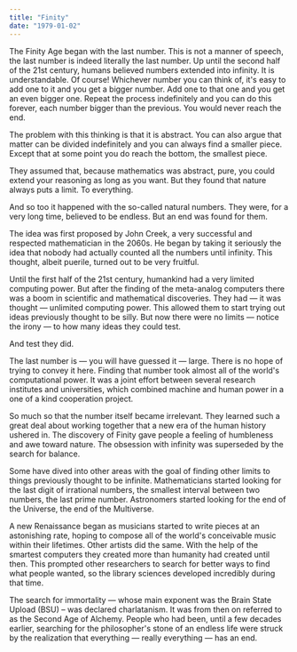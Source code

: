 ```yaml
---
title: "Finity"
date: "1979-01-02"
---
```


The Finity Age began with the last number. This is not a manner of speech, the last number is indeed literally the last number. Up until the second half of the 21st century, humans believed numbers extended into infinity. It is understandable. Of course! Whichever number you can think of, it's easy to add one to it and you get a bigger number. Add one to that one and you get an even bigger one. Repeat the process indefinitely and you can do this forever, each number bigger than the previous. You would never reach the end.

The problem with this thinking is that it is abstract. You can also argue that matter can be divided indefinitely and you can always find a smaller piece. Except that at some point you do reach the bottom, the smallest piece.

They assumed that, because mathematics was abstract, pure, you could extend your reasoning as long as you want. But they found that nature always puts a limit. To everything.

And so too it happened with the so-called natural numbers. They were, for a very long time, believed to be endless. But an end was found for them.

The idea was first proposed by John Creek, a very successful and respected mathematician in the 2060s. He began by taking it seriously the idea that nobody had actually counted all the numbers until infinity. This thought, albeit puerile, turned out to be very fruitful.

Until the first half of the 21st century, humankind had a very limited computing power. But after the finding of the meta-analog computers there was a boom in scientific and mathematical discoveries. They had — it was thought — unlimited computing power. This allowed them to start trying out ideas previously thought to be silly. But now there were no limits — notice the irony — to how many ideas they could test.

And test they did.

The last number is — you will have guessed it — large. There is no hope of trying to convey it here. Finding that number took almost all of the world's computational power. It was a joint effort between several research institutes and universities, which combined machine and human power in a one of a kind cooperation project.

So much so that the number itself became irrelevant. They learned such a great deal about working together that a new era of the human history ushered in. The discovery of Finity gave people a feeling of humbleness and awe toward nature. The obsession with infinity was superseded by the search for balance.

Some have dived into other areas with the goal of finding other limits to things previously thought to be infinite. Mathematicians started looking for the last digit of irrational numbers, the smallest interval between two numbers, the last prime number. Astronomers started looking for the end of the Universe, the end of the Multiverse.

A new Renaissance began as musicians started to write pieces at an astonishing rate, hoping to compose all of the world's conceivable music within their lifetimes. Other artists did the same. With the help of the smartest computers they created more than humanity had created until then. This prompted other researchers to search for better ways to find what people wanted, so the library sciences developed incredibly during that time.

The search for immortality — whose main exponent was the Brain State Upload (BSU) – was declared charlatanism. It was from then on referred to as the Second Age of Alchemy. People who had been, until a few decades earlier, searching for the philosopher's stone of an endless life were struck by the realization that everything — really everything — has an end.
